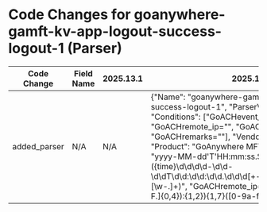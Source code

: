 # Code Changes for goanywhere-gamft-kv-app-logout-success-logout-1 (Parser)

| Code Change | Field Name | 2025.13.1 | 2025.14.1 |
|-------------|------------|-----------|------------|
| added_parser | N/A | N/A | {"Name": "goanywhere-gamft-kv-app-logout-success-logout-1", "ParserVersion": "v1.0.0", "Conditions": ["GoACHevent_type=\"Logout\"", "GoACHremote_ip=\"", "GoACHcommand=\"Logout\"", "GoACHremarks=\""], "Vendor": "GoAnywhere", "Product": "GoAnywhere MFT", "TimeFormat": "yyyy-MM-dd'T'HH:mm:ss.SSSZ", "Fields": ["({time}\d\d\d\d-\d\d-\d\dT\d\d:\d\d:\d\d\.\d\d\d[+-]\d\d:\d\d)\s({dest_host}[\w\-.]+)", "GoACHremote_ip=\"({src_ip}((([0-9a-fA-F.]{0,4}):{1,2}){1,7}([0-9a-fA-F]){1,4})|(((25[0-5]|(2[0-4]|1\d|[0-9]|)\d)\.?\b){4}))(:({src_port}\d+))?\"", "GoACHlocal_ip=\"({dest_ip}((([0-9a-fA-F.]{0,4}):{1,2}){1,7}([0-9a-fA-F]){1,4})|(((25[0-5]|(2[0-4]|1\d|[0-9]|)\d)\.?\b){4}))(:({dest_port}\d+))?\"", "GoACHuser_name=\"(({email_address}[^@\"]+@[^\.]+\.[^\"]+)|(admin|666666|guest|({user}[\w\.\-\!\#\^\~]{1,40}\$?)))\"", "GoACHevent_type=\"({event_name}[^\"]+)\""]} |